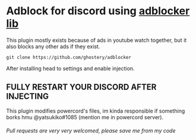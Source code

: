 # Adblock for discord using [adblocker lib](https://github.com/ghostery/adblocker/blob/master/packages/adblocker-electron/README.md)

This plugin mostly exists because of ads in youtube watch together, but it also blocks any other ads if they exist.

`git clone https://github.com/ghostery/adblocker`


After installing head to settings and enable injection.

## **FULLY RESTART YOUR DISCORD AFTER INJECTING**

This plugin modifies powercord's files, im kinda responsible if something borks hmu @yatsukiko#1085 (mention me in powercord server).


###### Pull requests are very very welcomed, please save me from my code
